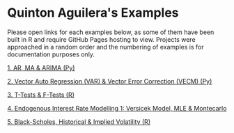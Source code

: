 <h1>Quinton Aguilera's Examples</h1>

Please open links for each examples below, as some of them have been built in R and require GitHub Pages hosting to view. Projects were approached in a random order and the numbering of examples is for documentation purposes only.

[1. AR, MA & ARIMA (Py)](https://github.com/TheChicagoStrategy/FinanceExamples/blob/main/1.%20AR%2C%20MA%2C%20ARIMA%20.ipynb)<br>

[2. Vector Auto Regression (VAR) & Vector Error Correction (VECM) (Py)](https://github.com/TheChicagoStrategy/FinanceExamples/blob/main/2.VectorAutoRegression(VAR)&VectorErrorCorrectionModels(VECM).ipynb)<br>

[3. T-Tests & F-Tests (R)](https://thechicagostrategy.github.io/FinanceExamples/3.%20t_tests_&_f_test.nb.html)<br>

[4. Endogenous Interest Rate Modelling 1: Versicek Model, MLE & Montecarlo](https://github.com/TheChicagoStrategy/FinanceExamples/blob/main/4.EndogenousInterestRateModelling1-VasicekModel%20MaximumLikelihoodEstimationMontecarloSimulation.ipynb)<br>

[5. Black-Scholes, Historical & Implied Volatility (R)](https://thechicagostrategy.github.io/FinanceExamples/5.%20Black_Scholes.nb.html)<br>
